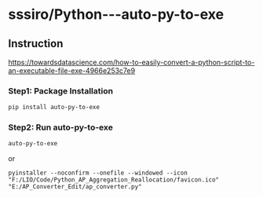 #  sssiro/Python---auto-py-to-exe 
## Instruction
https://towardsdatascience.com/how-to-easily-convert-a-python-script-to-an-executable-file-exe-4966e253c7e9


### Step1: Package Installation

```sh
pip install auto-py-to-exe
```

### Step2: Run auto-py-to-exe

```sh
auto-py-to-exe
```

or
```
pyinstaller --noconfirm --onefile --windowed --icon "F:/LIO/Code/Python_AP_Aggregation_Reallocation/favicon.ico"  "E:/AP_Converter_Edit/ap_converter.py"
```
